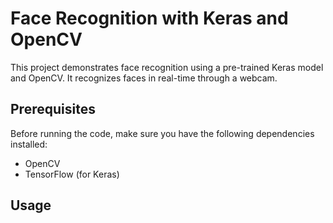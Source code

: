 # Face Recognition with Keras and OpenCV

This project demonstrates face recognition using a pre-trained Keras model and OpenCV. It recognizes faces in real-time through a webcam.

## Prerequisites

Before running the code, make sure you have the following dependencies installed:


- OpenCV
- TensorFlow (for Keras)

## Usage

